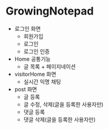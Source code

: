 # GrowingNotepad

- 로그인 화면
  - 회원가입
  - 로그인
  - 로그인 인증
- Home 공통기능
  - 글 목록 + 페이지네이션
- visitorHome 화면
  - 실시간 익명 채팅
- post 화면
  - 글 등록
  - 글 수정, 삭제(글을 등록한 사용자만)
  - 댓글 등록
  - 댓글 삭제(글을 등록한 사용자만)
